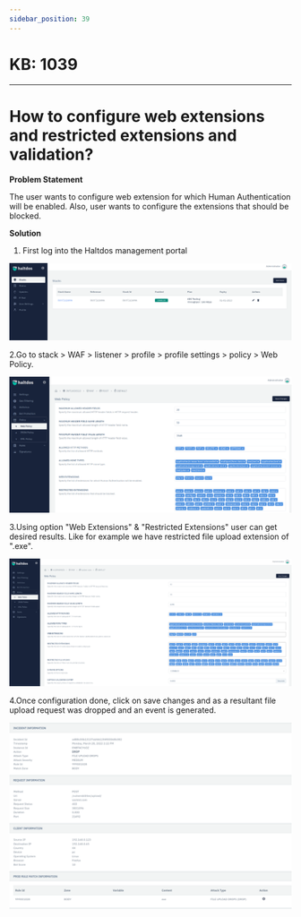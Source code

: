 ```yaml
---
sidebar_position: 39
---
```


# KB: 1039
-----------

# How to configure web extensions and restricted extensions and validation?

**Problem Statement**

The user wants to configure web extension for which Human Authentication will be enabled. Also, user wants to configure the extensions that should be blocked.

**Solution**

1. First log into the Haltdos management portal

![kb-1039](/img/waf/v6/kb/d1.png)

2.Go to stack > WAF > listener > profile > profile settings > policy  > Web Policy.

![kb-1039](/img/waf/v6/kb/web1.png)

3.Using option "Web Extensions" & "Restricted Extensions" user can get desired results. Like for example we have restricted file upload extension of ".exe".

![kb-1039](/img/waf/v6/kb/h1.png)

4.Once configuration done, click on save changes and as a resultant file upload request was dropped and an event is generated.

![kb-1039](/img/waf/v6/kb/l1.png)


